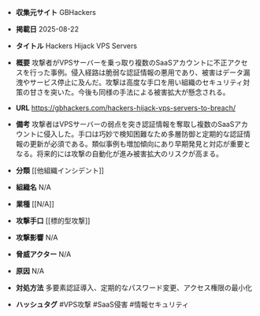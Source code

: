 - **収集元サイト**
GBHackers

- **掲載日**
2025-08-22

- **タイトル**
Hackers Hijack VPS Servers

- **概要**
攻撃者がVPSサーバーを乗っ取り複数のSaaSアカウントに不正アクセスを行った事例。侵入経路は脆弱な認証情報の悪用であり、被害はデータ漏洩やサービス停止に及んだ。攻撃は高度な手口を用い組織のセキュリティ対策の甘さを突いた。今後も同様の手法による被害拡大が懸念される。

- **URL**
https://gbhackers.com/hackers-hijack-vps-servers-to-breach/

- **備考**
攻撃者はVPSサーバーの弱点を突き認証情報を奪取し複数のSaaSアカウントに侵入した。手口は巧妙で検知困難なため多層防御と定期的な認証情報の更新が必須である。類似事例も増加傾向にあり早期発見と対応が重要となる。将来的には攻撃の自動化が進み被害拡大のリスクが高まる。

- **分類**
[[他組織インシデント]]

- **組織名**
N/A

- **業種**
[[N/A]]

- **攻撃手口**
[[標的型攻撃]]

- **攻撃影響**
N/A

- **脅威アクター**
N/A

- **原因**
N/A

- **対処方法**
多要素認証導入、定期的なパスワード変更、アクセス権限の最小化

- **ハッシュタグ**
#VPS攻撃 #SaaS侵害 #情報セキュリティ
